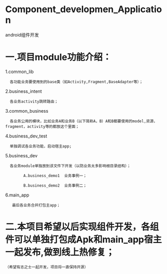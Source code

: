# Component_developmen_Application
android组件开发


<b><h1>一.项目module功能介绍：</h1></b>
  
  1.common_lib   
          
      各功能业务要使用到的base类（如Activity,Fragment,BaseAdapter等）；
  
  2.business_intent 
  
      各业务activity跳转路由；
  
  3.common_business  
        
      各业务公用的模块，比如业务A和业务B（以下简称A，B）A和B都要使用的model,资源，fragment，activity等的都放这个里面；
  
  4.business_dev_test  
  
      单独调试各业务功能，启动宿主app;
  
  5.business_dev  
        
      各业务module单独放到该文件下开发（以防业务太多影响根目录结构）；
  
            A.business_demo1  业务事例一；
     
            B.business_demo2  业务事例二；
      
  6.main_app  
  
       最后各业务合并打包主app；
  
<b><h1>二.本项目希望以后实现组件开发，各组件可以单独打包成Apk和main_app宿主一起发布,做到线上热修复；</h1></b>

    （希望有志之士一起开发，项目将一直保持开源）


  
  
